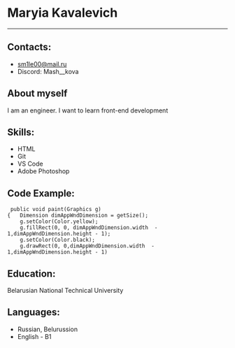 # Maryia Kavalevich

---

## Contacts:

- sm1le00@mail.ru
- Discord: Mash\_\_kova

## About myself

I am an engineer. I want to learn front-end development

## Skills:

- HTML
- Git
- VS Code
- Adobe Photoshop

## Code Example:

     public void paint(Graphics g)
    {   Dimension dimAppWndDimension = getSize();
        g.setColor(Color.yellow);
        g.fillRect(0, 0, dimAppWndDimension.width  - 1,dimAppWndDimension.height - 1);
        g.setColor(Color.black);
        g.drawRect(0, 0,dimAppWndDimension.width  - 1,dimAppWndDimension.height - 1)

## Education:

Belarusian National Technical University

## Languages:

- Russian, Belurussion
- English - B1
